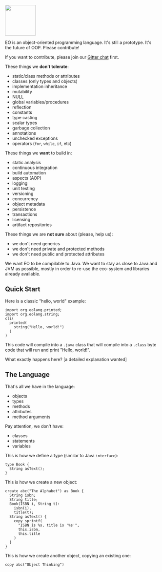 <img src="http://cf.jare.io/?u=http%3A%2F%2Fwww.yegor256.com%2Fimages%2Fbooks%2Felegant-objects%2Fcactus.svg" height="100px" />

EO is an object-oriented programming language. It's still a prototype.
It's the future of OOP. Please contribute!

If you want to contribute, please join our
[Gitter chat](https://gitter.im/yegor256/elegantobjects) first.

These things we **don't tolerate**:

  * static/class methods or attributes
  * classes (only types and objects)
  * implementation inheritance
  * mutability
  * NULL
  * global variables/procedures
  * reflection
  * constants
  * type casting
  * scalar types
  * garbage collection
  * annotations
  * unchecked exceptions
  * operators (`for`, `while`, `if`, etc)

These things we **want** to build in:

  * static analysis
  * continuous integration
  * build automation
  * aspects (AOP)
  * logging
  * unit testing
  * versioning
  * concurrency
  * object metadata
  * persistence
  * transactions
  * licensing
  * artifact repositories

These things we are **not sure** about (please, help us):

  * we don't need generics
  * we don't need private and protected methods
  * we don't need public and protected attributes

We want EO to be compilable to Java. We want to stay as close to Java and JVM
as possible, mostly in order to re-use the eco-system and libraries
already available.

## Quick Start

Here is a classic "hello, world" example:

```
import org.eolang.printed;
import org.eolang.string;
cli(
  printed(
    string("Hello, world!")
  )
)
```

This code will compile into a `.java` class that will compile into
a `.class` byte code that will run and print "Hello, world!".

What exactly happens here? [a detailed explanation wanted]

## The Language

That's all we have in the language:

  * objects
  * types
  * methods
  * attributes
  * method arguments

Pay attention, we don't have:

  * classes
  * statements
  * variables

This is how we define a type (similar to Java `interface`):

```
type Book {
  String asText();
}
```

This is how we create a new object:

```
create abc("The Alphabet") as Book {
  String isbn;
  String title;
  Book(ISBN i, String t):
    isbn(i),
    title(t);
  String asText() {
    copy sprintf(
      "ISBN is %s, title is '%s'",
      this.isbn,
      this.title
    )
  }
}
```

This is how we create another object, copying an existing one:

```
copy abc("Object Thinking")
```

